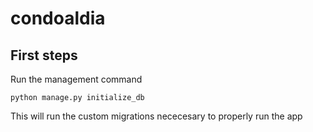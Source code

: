 # condoaldia
## First steps
Run the management command

```
python manage.py initialize_db
```

This will run the custom migrations nececesary to properly run the app
